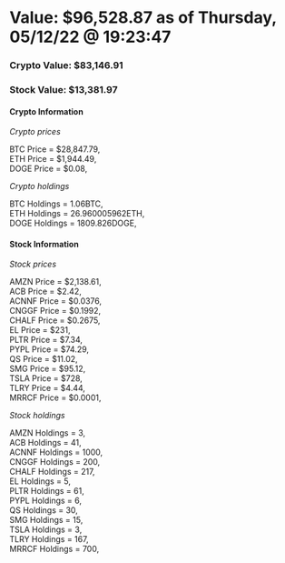 # Value: $96,528.87 as of Thursday, 05/12/22 @ 19:23:47 

### Crypto Value: $83,146.91

### Stock Value: $13,381.97

#### Crypto Information 
*Crypto prices* 

BTC Price = $28,847.79,  
ETH Price = $1,944.49,  
DOGE Price = $0.08,  


*Crypto holdings* 

BTC Holdings = 1.06BTC,  
ETH Holdings = 26.960005962ETH,  
DOGE Holdings = 1809.826DOGE,  


#### Stock Information 

*Stock prices* 

AMZN Price = $2,138.61,  
ACB Price = $2.42,  
ACNNF Price = $0.0376,  
CNGGF Price = $0.1992,  
CHALF Price = $0.2675,  
EL Price = $231,  
PLTR Price = $7.34,  
PYPL Price = $74.29,  
QS Price = $11.02,  
SMG Price = $95.12,  
TSLA Price = $728,  
TLRY Price = $4.44,  
MRRCF Price = $0.0001,  


*Stock holdings* 

AMZN Holdings = 3,  
ACB Holdings = 41,  
ACNNF Holdings = 1000,  
CNGGF Holdings = 200,  
CHALF Holdings = 217,  
EL Holdings = 5,  
PLTR Holdings = 61,  
PYPL Holdings = 6,  
QS Holdings = 30,  
SMG Holdings = 15,  
TSLA Holdings = 3,  
TLRY Holdings = 167,  
MRRCF Holdings = 700,  


